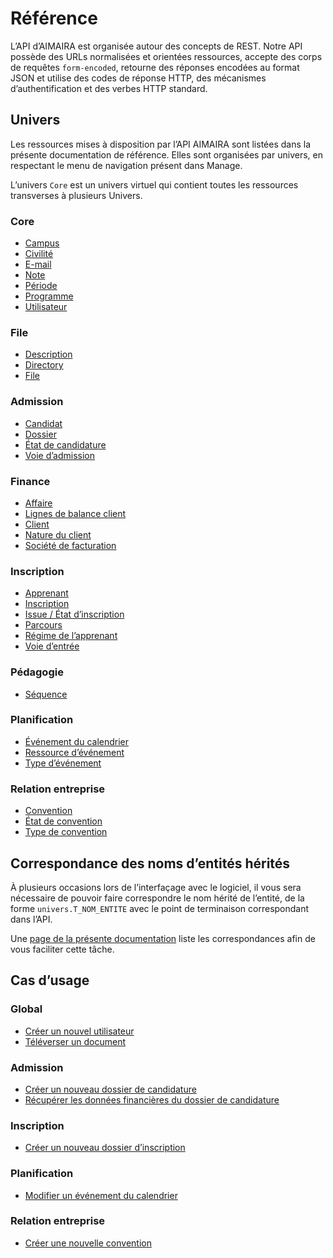 # Référence

L’API d’AIMAIRA est organisée autour des concepts de REST. Notre API possède des URLs normalisées et orientées 
ressources, accepte des corps de requêtes `form-encoded`, retourne des réponses encodées au format JSON et utilise des 
codes de réponse HTTP, des mécanismes d’authentification et des verbes HTTP standard.

## Univers

Les ressources mises à disposition par l’API AIMAIRA sont listées dans la présente documentation de référence. 
Elles sont organisées par univers, en respectant le menu de navigation présent dans Manage.

L’univers `Core` est un univers virtuel qui contient toutes les ressources transverses à plusieurs Univers.

### Core

- [Campus](/reference/ressources/core/campus)
- [Civilité](/reference/ressources/core/civilite)
- [E-mail](/reference/ressources/core/e-mail)
- [Note](/reference/ressources/core/note)
- [Période](/reference/ressources/core/periode)
- [Programme](/reference/ressources/core/programme)
- [Utilisateur](/reference/ressources/core/utilisateur)

### File

- [Description](/reference/ressources/file/description)
- [Directory](/reference/ressources/file/directory)
- [File](/reference/ressources/file/file)

### Admission

- [Candidat](/reference/ressources/admission/candidat)
- [Dossier](/reference/ressources/admission/dossier)
- [État de candidature](/reference/ressources/admission/etat-de-candidature)
- [Voie d’admission](/reference/ressources/admission/voie-d-admission)

### Finance

- [Affaire](/reference/ressources/finance/affaire)
- [Lignes de balance client](/reference/ressources/finance/balance-client)
- [Client](/reference/ressources/finance/client)
- [Nature du client](/reference/ressources/finance/nature-client)
- [Société de facturation](/reference/ressources/finance/societe-de-facturation)

### Inscription

- [Apprenant](/reference/ressources/inscription/apprenant)
- [Inscription](/reference/ressources/inscription/inscription)
- [Issue / État d’inscription](/reference/ressources/inscription/issue-etat-d-inscription)
- [Parcours](/reference/ressources/inscription/parcours)
- [Régime de l’apprenant](/reference/ressources/inscription/regime-de-l-apprenant)
- [Voie d’entrée](/reference/ressources/inscription/voie-d-entree)

### Pédagogie

- [Séquence](/reference/ressources/pedagogie/sequence)

### Planification

- [Événement du calendrier](/reference/ressources/planification/evenement-du-calendrier)
- [Ressource d’événement](/reference/ressources/planification/ressource-d-evenement)
- [Type d’événement](/reference/ressources/planification/type-d-evenement)

### Relation entreprise

- [Convention](/reference/ressources/relation-entreprise/convention)
- [État de convention](/reference/ressources/relation-entreprise/etat-de-convention)
- [Type de convention](/reference/ressources/relation-entreprise/type-de-convention)

## Correspondance des noms d’entités hérités

À plusieurs occasions lors de l’interfaçage avec le logiciel, il vous sera nécessaire de pouvoir faire correspondre le
nom hérité de l’entité, de la forme `univers.T_NOM_ENTITE` avec le point de terminaison correspondant dans l’API.

Une [page de la présente documentation](/reference/correspondance-entites-noms-herites) liste les correspondances afin 
de vous faciliter cette tâche.

## Cas d’usage

### Global

- [Créer un nouvel utilisateur](/reference/cas-d-usage/creer-un-nouvel-utilisateur) 
- [Téléverser un document](/reference/cas-d-usage/televerser-un-document)

### Admission

- [Créer un nouveau dossier de candidature](/reference/cas-d-usage/creer-un-nouveau-dossier-de-candidature)
- [Récupérer les données financières du dossier de candidature](/reference/cas-d-usage/recuperer-les-donnees-financieres-du-dossier-de-candidature)

### Inscription

- [Créer un nouveau dossier d’inscription](/reference/cas-d-usage/creer-un-nouveau-dossier-d-inscription)

### Planification

- [Modifier un événement du calendrier](/reference/cas-d-usage/modifier-un-evenement-du-calendrier)

### Relation entreprise

- [Créer une nouvelle convention](/reference/cas-d-usage/creer-une-nouvelle-convention)